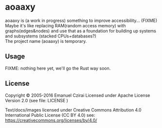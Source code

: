 # aoaaxy

aoaaxy is (a work in progress) something to improve accessibility... (FIXME)  
Maybe it's like replacing RAM(random access memory) with graphs(edges&nodes) and use that as a foundation for building up systems and subsystems (stacked CPUs+databases?)  
The project name (aoaaxy) is temporary.

## Usage

FIXME: nothing here yet, we'll go the Rust way soon.

## License

Copyright © 2005-2016 Emanuel Czirai
Licensed under Apache License Version 2.0  (see file: LICENSE )

Text/docs/images licensed under Creative Commons Attribution 4.0 International Public License (CC BY 4.0) see: https://creativecommons.org/licenses/by/4.0/



